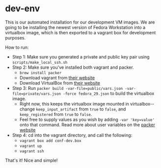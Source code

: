 # dev-env
This is our automated installation for our development VM images.
We are going to be installing the newest version of Fedora Workstation into a virtualbox image, which is then exported to a vagrant box for development purposes.

How to run: 
- Step 1: Make sure you generated a private and public key pair using `scripts/make_local_ssh.sh`
- Step 2: Make sure you've installed both vagrant and packer.
    - `brew install packer`
    -  Download vagrant from [their website](https://www.vagrantup.com/downloads.html)
    -  Download VirtualBox from [their website](https://www.virtualbox.org/wiki/Downloads)
- Step 3: Run `packer build -var-file=public/vars.json -var-file=private/vars.json -force fedora_29.json` to build the virtualbox image.
    - Right now, this keeps the virtualbox image mounted in virtualbox-- change `keep_input_artifact` from `true` to `false`, and `keep_registered` from `true` to `false`.
    - Feel free to supply values as you wish by adding `-var 'key=value'` onto that command. Read more about user variables on the [packer website](https://www.packer.io/docs/templates/user-variables.html)
- Step 4: cd into the vagrant directory, and call the following:
    - `vagrant box add conf-dev.box`
    - `vagrant up`
    - `vagrant ssh`

That's it! Nice and simple!